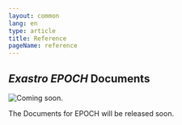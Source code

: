 ```yaml
---
layout: common
lang: en
type: article
title: Reference
pageName: reference
---
```

<section>
    <div class="sectionInner">
        <h2><em>Exastro EPOCH</em> Documents</h2>
        <div class="leftImage image25"><img src="../it-automation-docs/asset/img/coming_soon.png" alt="Coming soon."></div>
        <p>The Documents for EPOCH will be released soon.</p>
    </div>
</section>